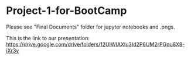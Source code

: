 # Project-1-for-BootCamp

Please see "Final Documents" folder for jupyter notebooks and .pngs.

This is the link to our presentation: https://drive.google.com/drive/folders/12UIWIAXIu3Id2P6UM2rPGqu8X8-iXr3y
